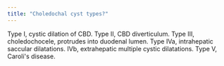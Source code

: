 ```yaml
---
title: "Choledochal cyst types?"
---
```

Type I, cystic dilation of CBD. Type II, CBD diverticulum. Type III, choledochocele, protrudes into duodenal lumen. Type IVa, intrahepatic saccular dilatations. IVb, extrahepatic multiple cystic dilatations. Type V, Caroli's disease.

